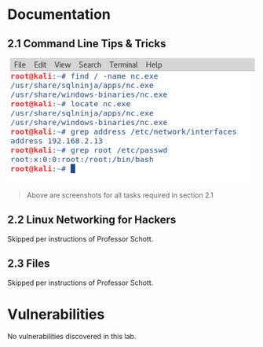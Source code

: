# Documentation

## 2.1  Command Line Tips & Tricks 

![2.1 steps]

> Above are screenshots for all tasks required in section 2.1

## 2.2  Linux Networking for Hackers

Skipped per instructions of Professor Schott.

## 2.3 Files

Skipped per instructions of Professor Schott.

# Vulnerabilities

No vulnerabilities discovered in this lab.

[2.1 steps]: 2.1_commands.png